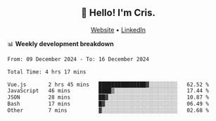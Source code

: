 
<h2 align="center">👋 Hello! I'm Cris.</h2>
<p align="center">
  <a href="https://www.criscunas.dev">Website</a> •
  <a href="https://www.linkedin.com/in/cristophercunas/">LinkedIn</a> 
</p>


📊 **Weekly development breakdown**
<!--START_SECTION:waka-->

```txt
From: 09 December 2024 - To: 16 December 2024

Total Time: 4 hrs 17 mins

Vue.js       2 hrs 45 mins   ███████████████▓░░░░░░░░░   62.52 %
JavaScript   46 mins         ████▒░░░░░░░░░░░░░░░░░░░░   17.44 %
JSON         28 mins         ██▓░░░░░░░░░░░░░░░░░░░░░░   10.87 %
Bash         17 mins         █▓░░░░░░░░░░░░░░░░░░░░░░░   06.49 %
Other        7 mins          ▓░░░░░░░░░░░░░░░░░░░░░░░░   02.68 %
```

<!--END_SECTION:waka-->
